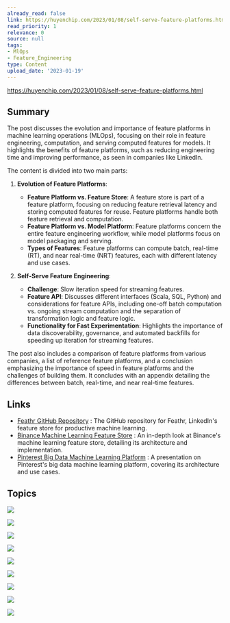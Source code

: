 ```yaml
---
already_read: false
link: https://huyenchip.com/2023/01/08/self-serve-feature-platforms.html
read_priority: 1
relevance: 0
source: null
tags:
- MlOps
- Feature_Engineering
type: Content
upload_date: '2023-01-19'
---
```


https://huyenchip.com/2023/01/08/self-serve-feature-platforms.html
## Summary

The post discusses the evolution and importance of feature platforms in machine learning operations (MLOps), focusing on their role in feature engineering, computation, and serving computed features for models. It highlights the benefits of feature platforms, such as reducing engineering time and improving performance, as seen in companies like LinkedIn.

The content is divided into two main parts:

1. **Evolution of Feature Platforms**:
   - **Feature Platform vs. Feature Store**: A feature store is part of a feature platform, focusing on reducing feature retrieval latency and storing computed features for reuse. Feature platforms handle both feature retrieval and computation.
   - **Feature Platform vs. Model Platform**: Feature platforms concern the entire feature engineering workflow, while model platforms focus on model packaging and serving.
   - **Types of Features**: Feature platforms can compute batch, real-time (RT), and near real-time (NRT) features, each with different latency and use cases.

2. **Self-Serve Feature Engineering**:
   - **Challenge**: Slow iteration speed for streaming features.
   - **Feature API**: Discusses different interfaces (Scala, SQL, Python) and considerations for feature APIs, including one-off batch computation vs. ongoing stream computation and the separation of transformation logic and feature logic.
   - **Functionality for Fast Experimentation**: Highlights the importance of data discoverability, governance, and automated backfills for speeding up iteration for streaming features.

The post also includes a comparison of feature platforms from various companies, a list of reference feature platforms, and a conclusion emphasizing the importance of speed in feature platforms and the challenges of building them. It concludes with an appendix detailing the differences between batch, real-time, and near real-time features.
## Links

- [Feathr GitHub Repository](https://github.com/feathr-ai/feathr) : The GitHub repository for Feathr, LinkedIn's feature store for productive machine learning.
- [Binance Machine Learning Feature Store](https://www.binance.com/en/blog/all/a-closer-look-at-our-machine-learning-feature-store-3411614684128221181) : An in-depth look at Binance's machine learning feature store, detailing its architecture and implementation.
- [Pinterest Big Data Machine Learning Platform](https://www.slideshare.net/Alluxio/pinterest-big-data-machine-learning-platform-at-pinterest?ref=http://featurestore.org/) : A presentation on Pinterest's big data machine learning platform, covering its architecture and use cases.

## Topics

![](topics/Concept/Feature%20Platform)

![](topics/Concept/Feature%20Store)

![](topics/Concept/Model%20Platform)

![](topics/Concept/Batch%20Features)

![](topics/Concept/Real%20time%20Features)

![](topics/Concept/Near%20Real%20time%20Features)

![](topics/Concept/Feature%20API)

![](topics/Concept/Data%20Discoverability%20and%20Governance)

![](topics/Concept/Automated%20Backfills)